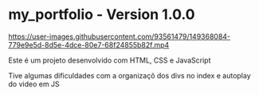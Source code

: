 # my_portfolio - Version 1.0.0

https://user-images.githubusercontent.com/93561479/149368084-779e9e5d-8d5e-4dce-80e7-68f24855b82f.mp4

Este é um projeto desenvolvido com HTML, CSS e JavaScript

Tive algumas dificuldades com a organizaçõ dos divs no index e autoplay do video em JS
